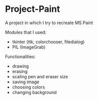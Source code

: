 # Project-Paint
 
 A project in which I try to recreate MS Paint
 
 Modules that I used:
 - tkinter (ttk, colorchooser, filedialog)
 - PIL (ImageGrab)

Functionalities:
- drawing
- erasing
- scaling pen and eraser size
- saving image
- choosing colors
- changing background
